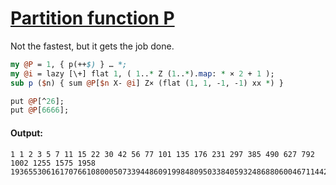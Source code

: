 [1]: https://rosettacode.org/wiki/Partition_function_P

# [Partition function P][1]

Not the fastest, but it gets the job done.

```perl
my @P = 1, { p(++$) } … *;
my @i = lazy [\+] flat 1, ( 1..* Z (1..*).map: * × 2 + 1 );
sub p ($n) { sum @P[$n X- @i] Z× (flat (1, 1, -1, -1) xx *) }

put @P[^26];
put @P[6666];
```

#### Output:
```
1 1 2 3 5 7 11 15 22 30 42 56 77 101 135 176 231 297 385 490 627 792 1002 1255 1575 1958
193655306161707661080005073394486091998480950338405932486880600467114423441282418165863
```
